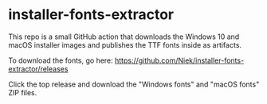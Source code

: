 # installer-fonts-extractor

This repo is a small GitHub action that downloads the Windows 10 and macOS installer images and publishes the TTF fonts inside as artifacts.

To download the fonts, go here: https://github.com/Niek/installer-fonts-extractor/releases

Click the top release and download the "Windows fonts" and "macOS fonts" ZIP files.